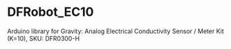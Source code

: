 # DFRobot_EC10
Arduino library for Gravity: Analog Electrical Conductivity Sensor / Meter Kit (K=10), SKU: DFR0300-H
